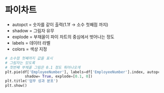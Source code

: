 # 파이차트

- autopct = 숫자를 같이 출력(1.1f -> 소수 첫째점 까지)
- shadow = 그림자 유무
- explode = 부채꼴이 파이 차트의 중심에서 벗어나는 정도
- labels = 데이터 라벨
- colors = 색상 지정

```python
# 소수점 첫째까지 값을 표시
# 그림자는 있도록
# 첫번째 부채꼴 그림은 0.1 정도 튀어나오게
plt.pie(df['EmployeeNumber'], labels=df['EmployeeNumber'].index, autopct='%1.1f%%',
         shadow= True, explode=[0.1, 0])
plt.title('업무 성과 분포')
plt.show()
```
